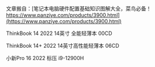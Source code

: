 文章搬自：[笔记本电脑硬件配置基础知识图解大全，菜鸟必备！https://www.panziye.com/products/3900.html](https://www.panziye.com/products/3900.html)

ThinkBook 14 2022 14英寸 全能轻薄本 00CD

ThinkBook 14+ 2022 14英寸高性能轻薄本 06CD

小新Pro 16 2022 标压 i9-12900H



[](https://www.panziye.com/products/3900.html ':include')

